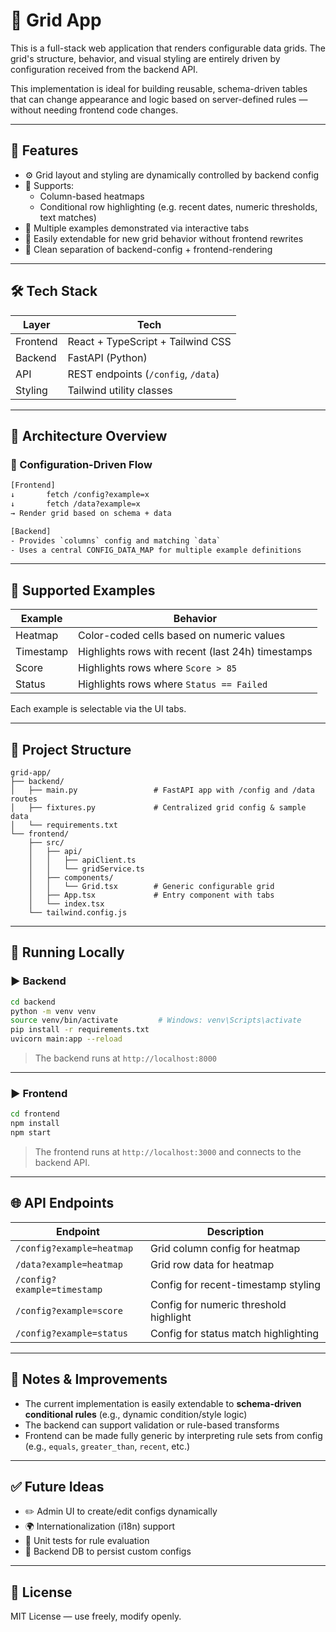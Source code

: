 # 🧩 Grid App

This is a full-stack web application that renders configurable data grids. The grid's structure, behavior, and visual styling are entirely driven by configuration received from the backend API.

This implementation is ideal for building reusable, schema-driven tables that can change appearance and logic based on server-defined rules — without needing frontend code changes.

---

## 🚀 Features

- ⚙️ Grid layout and styling are dynamically controlled by backend config
- 🎨 Supports:
  - Column-based heatmaps
  - Conditional row highlighting (e.g. recent dates, numeric thresholds, text matches)
- 🧪 Multiple examples demonstrated via interactive tabs
- 🔄 Easily extendable for new grid behavior without frontend rewrites
- 🧼 Clean separation of backend-config + frontend-rendering

---

## 🛠 Tech Stack

| Layer    | Tech                                |
| -------- | ----------------------------------- |
| Frontend | React + TypeScript + Tailwind CSS   |
| Backend  | FastAPI (Python)                    |
| API      | REST endpoints (`/config`, `/data`) |
| Styling  | Tailwind utility classes            |

---

## 🧱 Architecture Overview

### 🔁 Configuration-Driven Flow

```txt
[Frontend]
↓       fetch /config?example=x
↓       fetch /data?example=x
→ Render grid based on schema + data

[Backend]
- Provides `columns` config and matching `data`
- Uses a central CONFIG_DATA_MAP for multiple example definitions
```

---

## 🧪 Supported Examples

| Example   | Behavior                                          |
| --------- | ------------------------------------------------- |
| Heatmap   | Color-coded cells based on numeric values         |
| Timestamp | Highlights rows with recent (last 24h) timestamps |
| Score     | Highlights rows where `Score > 85`                |
| Status    | Highlights rows where `Status == Failed`          |

Each example is selectable via the UI tabs.

---

## 📁 Project Structure

```
grid-app/
├── backend/
│   ├── main.py                 # FastAPI app with /config and /data routes
│   ├── fixtures.py             # Centralized grid config & sample data
│   └── requirements.txt
└── frontend/
    ├── src/
    │   ├── api/
    │   │   ├── apiClient.ts
    │   │   └── gridService.ts
    │   ├── components/
    │   │   └── Grid.tsx        # Generic configurable grid
    │   ├── App.tsx             # Entry component with tabs
    │   └── index.tsx
    └── tailwind.config.js
```

---

## 🔧 Running Locally

### ▶️ Backend

```bash
cd backend
python -m venv venv
source venv/bin/activate         # Windows: venv\Scripts\activate
pip install -r requirements.txt
uvicorn main:app --reload
```

> The backend runs at `http://localhost:8000`

---

### ▶️ Frontend

```bash
cd frontend
npm install
npm start
```

> The frontend runs at `http://localhost:3000` and connects to the backend API.

---

## 🌐 API Endpoints

| Endpoint                    | Description                            |
| --------------------------- | -------------------------------------- |
| `/config?example=heatmap`   | Grid column config for heatmap         |
| `/data?example=heatmap`     | Grid row data for heatmap              |
| `/config?example=timestamp` | Config for recent-timestamp styling    |
| `/config?example=score`     | Config for numeric threshold highlight |
| `/config?example=status`    | Config for status match highlighting   |

---

## 🧠 Notes & Improvements

- The current implementation is easily extendable to **schema-driven conditional rules** (e.g., dynamic condition/style logic)
- The backend can support validation or rule-based transforms
- Frontend can be made fully generic by interpreting rule sets from config (e.g., `equals`, `greater_than`, `recent`, etc.)

---

## ✅ Future Ideas

- ✏️ Admin UI to create/edit configs dynamically
- 🌍 Internationalization (i18n) support
- 🧪 Unit tests for rule evaluation
- 🔄 Backend DB to persist custom configs

---

## 📄 License

MIT License — use freely, modify openly.
